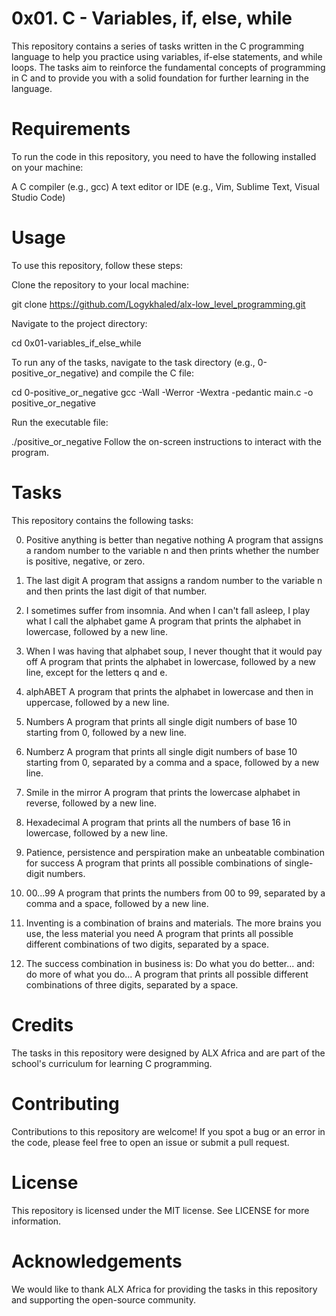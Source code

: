 # 0x01. C - Variables, if, else, while
This repository contains a series of tasks written in the C programming language to help you practice using variables, if-else statements, and while loops. The tasks aim to reinforce the fundamental concepts of programming in C and to provide you with a solid foundation for further learning in the language.

# Requirements
To run the code in this repository, you need to have the following installed on your machine:

A C compiler (e.g., gcc)
A text editor or IDE (e.g., Vim, Sublime Text, Visual Studio Code)


# Usage
To use this repository, follow these steps:

Clone the repository to your local machine:

git clone https://github.com/Logykhaled/alx-low_level_programming.git

Navigate to the project directory:

cd 0x01-variables_if_else_while

To run any of the tasks, navigate to the task directory (e.g., 0-positive_or_negative) and compile the C file:

cd 0-positive_or_negative
gcc -Wall -Werror -Wextra -pedantic main.c -o positive_or_negative

Run the executable file:

./positive_or_negative
Follow the on-screen instructions to interact with the program.

# Tasks
This repository contains the following tasks:

0. Positive anything is better than negative nothing
A program that assigns a random number to the variable n and then prints whether the number is positive, negative, or zero.

1. The last digit
A program that assigns a random number to the variable n and then prints the last digit of that number.

2. I sometimes suffer from insomnia. And when I can't fall asleep, I play what I call the alphabet game
A program that prints the alphabet in lowercase, followed by a new line.

3. When I was having that alphabet soup, I never thought that it would pay off
A program that prints the alphabet in lowercase, followed by a new line, except for the letters q and e.

4. alphABET
A program that prints the alphabet in lowercase and then in uppercase, followed by a new line.

5. Numbers
A program that prints all single digit numbers of base 10 starting from 0, followed by a new line.

6. Numberz
A program that prints all single digit numbers of base 10 starting from 0, separated by a comma and a space, followed by a new line.

7. Smile in the mirror
A program that prints the lowercase alphabet in reverse, followed by a new line.

8. Hexadecimal
A program that prints all the numbers of base 16 in lowercase, followed by a new line.

9. Patience, persistence and perspiration make an unbeatable combination for success
A program that prints all possible combinations of single-digit numbers.

10. 00...99
A program that prints the numbers from 00 to 99, separated by a comma and a space, followed by a new line.

11. Inventing is a combination of brains and materials. The more brains you use, the less material you need
A program that prints all possible different combinations of two digits, separated by a space.

12. The success combination in business is: Do what you do better... and: do more of what you do...
A program that prints all possible different combinations of three digits, separated by a space.

# Credits
The tasks in this repository were designed by ALX Africa and are part of the school's curriculum for learning C programming.

# Contributing
Contributions to this repository are welcome! If you spot a bug or an error in the code, please feel free to open an issue or submit a pull request.

# License
This repository is licensed under the MIT license. See LICENSE for more information.

# Acknowledgements
We would like to thank ALX Africa for providing the tasks in this repository and supporting the open-source community.





